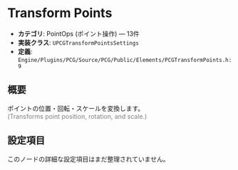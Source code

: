 # Transform Points

- **カテゴリ**: PointOps (ポイント操作) — 13件
- **実装クラス**: `UPCGTransformPointsSettings`
- **定義**: `Engine/Plugins/PCG/Source/PCG/Public/Elements/PCGTransformPoints.h:9`

## 概要

ポイントの位置・回転・スケールを変換します。<br><span style='color:gray'>(Transforms point position, rotation, and scale.)</span>

## 設定項目

このノードの詳細な設定項目はまだ整理されていません。
